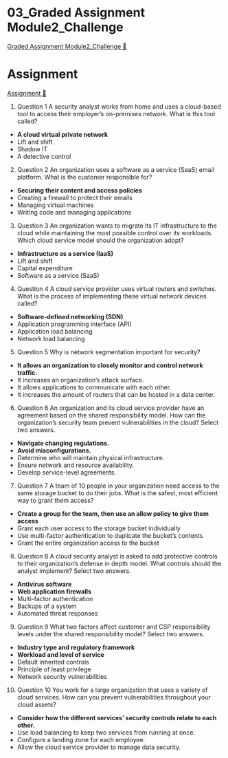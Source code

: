 # 03_Graded Assignment Module2_Challenge

[Graded Assignment Module2_Challenge &#128279;](https://www.coursera.org/learn/introduction-to-security-principles-in-cloud-computing/assignment-submission/cTHMe/module-2-challenge)

# Assignment

[Assignment &#128279;](https://www.coursera.org/learn/introduction-to-security-principles-in-cloud-computing/assignment-submission/cTHMe/module-2-challenge/attempt)

1.  Question 1
    A security analyst works from home and uses a cloud-based tool to access their employer’s on-premises network. What is this tool called?

- **A cloud virtual private network**
- Lift and shift
- Shadow IT
- A detective control

2. Question 2
   An organization uses a software as a service (SaaS) email platform. What is the customer responsible for?

- **Securing their content and access policies**
- Creating a firewall to protect their emails
- Managing virtual machines
- Writing code and managing applications

3. Question 3
   An organization wants to migrate its IT infrastructure to the cloud while maintaining the most possible control over its workloads. Which cloud service model should the organization adopt?

- **Infrastructure as a service (IaaS)**
- Lift and shift
- Capital expenditure
- Software as a service (SaaS)

4. Question 4
   A cloud service provider uses virtual routers and switches. What is the process of implementing these virtual network devices called?

- **Software-defined networking (SDN)**
- Application programming interface (API)
- Application load balancing
- Network load balancing

5. Question 5
   Why is network segmentation important for security?

- **It allows an organization to closely monitor and control network traffic.**
- It increases an organization’s attack surface.
- It allows applications to communicate with each other.
- It increases the amount of routers that can be hosted in a data center.

6. Question 6
   An organization and its cloud service provider have an agreement based on the shared responsibility model. How can the organization’s security team prevent vulnerabilities in the cloud? Select two answers.

- **Navigate changing regulations.**
- **Avoid misconfigurations.**
- Determine who will maintain physical infrastructure.
- Ensure network and resource availability.
- Develop service-level agreements.

7. Question 7
   A team of 10 people in your organization need access to the same storage bucket to do their jobs. What is the safest, most efficient way to grant them access?

- **Create a group for the team, then use an allow policy to give them access**
- Grant each user access to the storage bucket individually
- Use multi-factor authentication to duplicate the bucket’s contents
- Grant the entire organization access to the bucket

8. Question 8
   A cloud security analyst is asked to add protective controls to their organization’s defense in depth model. What controls should the analyst implement? Select two answers.

- **Antivirus software**
- **Web application firewalls**
- Multi-factor authentication
- Backups of a system
- Automated threat responses

9. Question 9
   What two factors affect customer and CSP responsibility levels under the shared responsibility model? Select two answers.

- **Industry type and regulatory framework**
- **Workload and level of service**
- Default inherited controls
- Principle of least privilege
- Network security vulnerabilities

10. Question 10
    You work for a large organization that uses a variety of cloud services. How can you prevent vulnerabilities throughout your cloud assets?

- **Consider how the different services’ security controls relate to each other.**
- Use load balancing to keep two services from running at once.
- Configure a landing zone for each employee.
- Allow the cloud service provider to manage data security.
